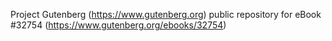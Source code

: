 Project Gutenberg (https://www.gutenberg.org) public repository for eBook #32754 (https://www.gutenberg.org/ebooks/32754)
